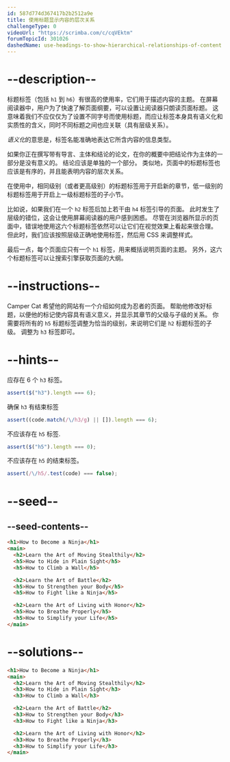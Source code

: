```yaml
---
id: 587d774d367417b2b2512a9e
title: 使用标题显示内容的层次关系
challengeType: 0
videoUrl: "https://scrimba.com/c/cqVEktm"
forumTopicId: 301026
dashedName: use-headings-to-show-hierarchical-relationships-of-content
---
```


# --description--

标题标签（包括 `h1` 到 `h6`）有很高的使用率，它们用于描述内容的主题。 在屏幕阅读器中，用户为了快速了解页面纲要，可以设置让阅读器只朗读页面标题。 这意味着我们不应仅仅为了设置不同字号而使用标题，而应让标签本身具有语义化和实质性的含义，同时不同标题之间也应关联（具有层级关系）。

*语义化*的意思是，标签名能准确地表达它所含内容的信息类型。

如果你正在撰写带有导言、主体和结论的论文，在你的概要中把结论作为主体的一部分是没有意义的。 结论应该是单独的一个部分。 类似地，页面中的标题标签也应该是有序的，并且能表明内容的层次关系。

在使用中，相同级别（或者更高级别）的标题标签用于开启新的章节，低一级别的标题标签用于开启上一级标题标签的子小节。

比如说，如果我们在一个 `h2` 标签后加上若干由 `h4` 标签引导的页面。 此时发生了层级的错位，这会让使用屏幕阅读器的用户感到困惑。 尽管在浏览器所显示的页面中，错误地使用这六个标题标签依然可以让它们在视觉效果上看起来很合理。 但此时，我们应该按照层级正确地使用标签，然后用 CSS 来调整样式。

最后一点，每个页面应只有一个 `h1` 标签，用来概括说明页面的主题。 另外，这六个标题标签可以让搜索引擎获取页面的大纲。

# --instructions--

Camper Cat 希望他的网站有一个介绍如何成为忍者的页面。 帮助他修改好标题，以便他的标记使内容具有语义意义，并显示其章节的父级与子级的关系。 你需要将所有的 `h5` 标题标签调整为恰当的级别，来说明它们是 `h2` 标题标签的子级。 调整为 `h3` 标签即可。

# --hints--

应存在 6 个 `h3` 标签。

```js
assert($("h3").length === 6);
```

确保 `h3` 有结束标签

```js
assert((code.match(/\/h3/g) || []).length === 6);
```

不应该存在 `h5` 标签.

```js
assert($("h5").length === 0);
```

不应该存在 `h5` 的结束标签。

```js
assert(/\/h5/.test(code) === false);
```

# --seed--

## --seed-contents--

```html
<h1>How to Become a Ninja</h1>
<main>
  <h2>Learn the Art of Moving Stealthily</h2>
  <h5>How to Hide in Plain Sight</h5>
  <h5>How to Climb a Wall</h5>

  <h2>Learn the Art of Battle</h2>
  <h5>How to Strengthen your Body</h5>
  <h5>How to Fight like a Ninja</h5>

  <h2>Learn the Art of Living with Honor</h2>
  <h5>How to Breathe Properly</h5>
  <h5>How to Simplify your Life</h5>
</main>
```

# --solutions--

```html
<h1>How to Become a Ninja</h1>
<main>
  <h2>Learn the Art of Moving Stealthily</h2>
  <h3>How to Hide in Plain Sight</h3>
  <h3>How to Climb a Wall</h3>

  <h2>Learn the Art of Battle</h2>
  <h3>How to Strengthen your Body</h3>
  <h3>How to Fight like a Ninja</h3>

  <h2>Learn the Art of Living with Honor</h2>
  <h3>How to Breathe Properly</h3>
  <h3>How to Simplify your Life</h3>
</main>
```
